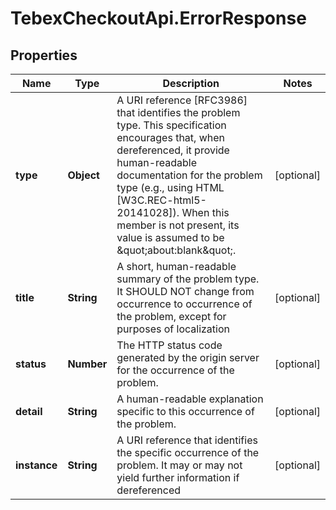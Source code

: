 # TebexCheckoutApi.ErrorResponse

## Properties

Name | Type | Description | Notes
------------ | ------------- | ------------- | -------------
**type** | **Object** | A URI reference [RFC3986] that identifies the problem type.  This specification encourages that, when dereferenced, it provide human-readable documentation for the problem type (e.g., using HTML [W3C.REC-html5-20141028]).  When this member is not present, its value is assumed to be \&quot;about:blank\&quot;. | [optional] 
**title** | **String** | A short, human-readable summary of the problem type.  It SHOULD NOT change from occurrence to occurrence of the problem, except for purposes of localization | [optional] 
**status** | **Number** | The HTTP status code generated by the origin server for the occurrence of the problem. | [optional] 
**detail** | **String** | A human-readable explanation specific to this occurrence of the problem. | [optional] 
**instance** | **String** | A URI reference that identifies the specific occurrence of the problem. It may or may not yield further information if dereferenced | [optional] 


